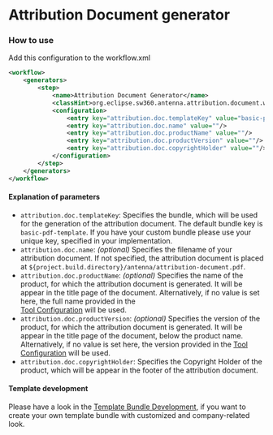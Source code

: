 # Attribution Document generator

### How to use
Add this configuration to the workflow.xml

```xml
<workflow>
    <generators>
        <step>
            <name>Attribution Document Generator</name>
            <classHint>org.eclipse.sw360.antenna.attribution.document.workflow.generators.AttributionDocumentGenerator</classHint>
            <configuration>
                <entry key="attribution.doc.templateKey" value="basic-pdf-template"/>
                <entry key="attribution.doc.name" value=""/>
                <entry key="attribution.doc.productName" value=""/>
                <entry key="attribution.doc.productVersion" value=""/>
                <entry key="attribution.doc.copyrightHolder" value=""/>
            </configuration>
        </step>
    </generators>
</workflow>
```

#### Explanation of parameters
* `attribution.doc.templateKey`: Specifies the bundle, which will be used for the generation of the attribution document.
The default bundle key is `basic-pdf-template`. If you have your custom bundle please use your unique key, specified in
your implementation.
* `attribution.doc.name`: *(optional)* Specifies the filename of your attribution document. If not specified, the 
attribution document is placed at `${project.build.directory}/antenna/attribution-document.pdf`.
* `attribution.doc.productName`: *(optional)* Specifies the name of the product, for which the attribution document is generated.
It will be appear in the title page of the document. Alternatively, if no value is set here, the full name provided in the  
[Tool Configuration](../tool-configuration.html) will be used. 
* `attribution.doc.productVersion`: *(optional)* Specifies the version of the product, for which the attribution document is generated.
It will be appear in the title page of the document, below the product name. Alternatively, if no value is set here, the version provided 
in the [Tool Configuration](../tool-configuration.html) will be used.  
* `attribution.doc.copyrightHolder`: Specifies the Copyright Holder of the product, which will be appear in the footer
of the attribution document. 

#### Template development
Please have a look in the [Template Bundle Development](../template-bundle-development.html), if you want to create your
own template bundle with customized and company-related look.